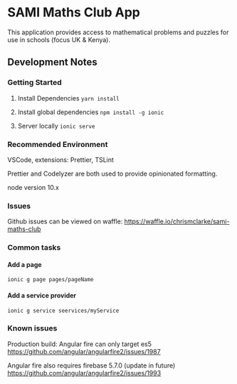 # SAMI Maths Club App

This application provides access to mathematical problems and puzzles for use in schools (focus UK & Kenya).

## Development Notes

### Getting Started

1. Install Dependencies
   `yarn install`

2. Install global dependencies
   `npm install -g ionic`

3. Server locally
   `ionic serve`

### Recommended Environment

VSCode, extensions: Prettier, TSLint

Prettier and Codelyzer are both used to provide opinionated formatting.

node version 10.x

### Issues

Github issues can be viewed on waffle: https://waffle.io/chrismclarke/sami-maths-club

### Common tasks

#### Add a page

`ionic g page pages/pageName`

#### Add a service provider

`ionic g service seervices/myService`

### Known issues

Production build:
Angular fire can only target es5
https://github.com/angular/angularfire2/issues/1987

Angular fire also requires firebase 5.7.0 (update in future)
https://github.com/angular/angularfire2/issues/1993
